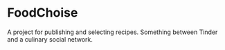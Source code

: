# FoodChoise
A project for publishing and selecting recipes. Something between Tinder and a culinary social network.
